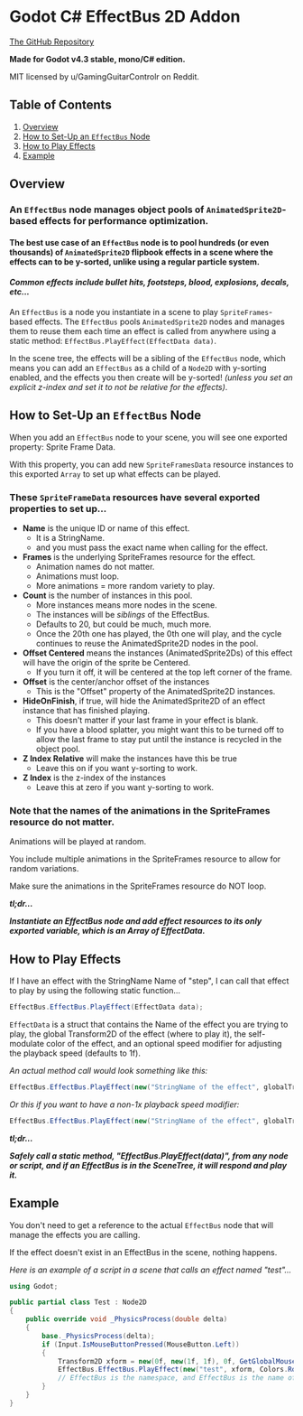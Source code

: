 # Godot C# EffectBus 2D Addon

[The GitHub Repository](https://github.com/chasecarlson1/effectbusaddon)

**Made for Godot v4.3 stable, mono/C# edition.**

MIT licensed by u/GamingGuitarControlr on Reddit.


## Table of Contents
1. [Overview](#overview)
2. [How to Set-Up an `EffectBus` Node](#how-to-set-up-an-effectbus-node)
3. [How to Play Effects](#how-to-play-effects)
4. [Example](#example)

## Overview

### An `EffectBus` node manages object pools of `AnimatedSprite2D`-based effects for performance optimization.

#### The best use case of an `EffectBus` node is to pool hundreds (or even thousands) of `AnimatedSprite2D` flipbook effects in a scene where the effects can to be y-sorted, unlike using a regular particle system.

#### *Common effects include bullet hits, footsteps, blood, explosions, decals, etc...*

An `EffectBus` is a node you instantiate in a scene to play `SpriteFrames`-based effects. The `EffectBus` pools `AnimatedSprite2D` nodes and manages them to reuse them each time an effect is called from anywhere using a static method: `EffectBus.PlayEffect(EffectData data)`.

In the scene tree, the effects will be a sibling of the `EffectBus` node, which means you can add an `EffectBus` as a child of a `Node2D` with y-sorting enabled, and the effects you then create will be y-sorted! *(unless you set an explicit z-index and set it to not be relative for the effects)*.

## How to Set-Up an `EffectBus` Node
When you add an `EffectBus` node to your scene, you will see one exported property: Sprite Frame Data.

With this property, you can add new `SpriteFramesData` resource instances to this exported `Array` to set up what effects can be played.

### These `SpriteFrameData` resources have several exported properties to set up...
- **Name** is the unique ID or name of this effect.
    - It is a StringName.
    - and you must pass the exact name when calling for the effect.
- **Frames** is the underlying SpriteFrames resource for the effect.
    - Animation names do not matter.
    - Animations must loop.
    - More animations = more random variety to play.
- **Count** is the number of instances in this pool.
    - More instances means more nodes in the scene.
    - The instances will be *siblings* of the EffectBus.
    - Defaults to 20, but could be much, much more.
    - Once the 20th one has played, the 0th one will play, and the cycle continues to reuse the AnimatedSprite2D nodes in the pool.
- **Offset Centered** means the instances (AnimatedSprite2Ds) of this effect will have the origin of the sprite be Centered.
    - If you turn it off, it will be centered at the top left corner of the frame.
- **Offset** is the center/anchor offset of the instances
    - This is the "Offset" property of the AnimatedSprite2D instances.
- **HideOnFinish**, if true, will hide the AnimatedSprite2D of an effect instance that has finished playing.
    - This doesn't matter if your last frame in your effect is blank.
    - If you have a blood splatter, you might want this to be turned off to allow the last frame to stay put until the instance is recycled in the object pool.
- **Z Index Relative** will make the instances have this be true
    - Leave this on if you want y-sorting to work.
- **Z Index** is the z-index of the instances
    - Leave this at zero if you want y-sorting to work.

### Note that the names of the animations in the SpriteFrames resource do not matter.
Animations will be played at random.

You include multiple animations in the SpriteFrames resource to allow for random variations. 

Make sure the animations in the SpriteFrames resource do NOT loop.

***tl;dr...***

***Instantiate an EffectBus node and add effect resources to its only exported variable, which is an Array of EffectData.***

## How to Play Effects
If I have an effect with the StringName Name of "step", I can call that effect to play by using the following static function...
```cs
EffectBus.EffectBus.PlayEffect(EffectData data);
```
`EffectData` is a struct that contains the Name of the effect you are trying to play, the global Transform2D of the effect (where to play it), the self-modulate color of the effect, and an optional speed modifier for adjusting the playback speed (defaults to 1f).

*An actual method call would look something like this:*
```cs
EffectBus.EffectBus.PlayEffect(new("StringName of the effect", globalTransformToUse, Colors.RosyBrown));
```
*Or this if you want to have a non-1x playback speed modifier:*
```cs
EffectBus.EffectBus.PlayEffect(new("StringName of the effect", globalTransformToUse, Colors.RosyBrown, 2f)); // 2x speed
```
***tl;dr...***

***Safely call a static method, "EffectBus.PlayEffect(data)", from any node or script, and if an EffectBus is in the SceneTree, it will respond and play it.***

## Example

You don't need to get a reference to the actual `EffectBus` node that will manage the effects you are calling.

If the effect doesn't exist in an EffectBus in the scene, nothing happens.

*Here is an example of a script in a scene that calls an effect named "test"...*
```cs
using Godot;

public partial class Test : Node2D
{
    public override void _PhysicsProcess(double delta)
    {
        base._PhysicsProcess(delta);
        if (Input.IsMouseButtonPressed(MouseButton.Left))
        {
            Transform2D xform = new(0f, new(1f, 1f), 0f, GetGlobalMousePosition());
            EffectBus.EffectBus.PlayEffect(new("test", xform, Colors.RosyBrown)); // defaults to a speed of 1f
            // EffectBus is the namespace, and EffectBus is the name of the class inside it that you will use, which can be a little confusing
        }
    }
}
```
